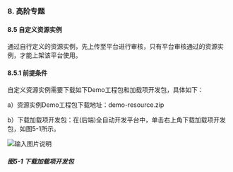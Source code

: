 ### 8. 高阶专题

#### 8.5 自定义资源实例

通过自行定义的资源实例，先上传至平台进行审核，只有平台审核通过的资源实例，才能上架该平台使用。

#### 8.5.1 前提条件

自定义资源实例需要下载如下Demo工程包和加载项开发包，具体如下：

a）资源实例Demo工程包下载地址：demo-resource.zip

b）下载加载项开发包：在(后端)全自动开发平台中，单击右上角下载加载项开发包，如图5-1所示。

![输入图片说明](../../../images/SoFlu%EF%BC%88%E5%90%8E%E7%AB%AF%EF%BC%89%E5%BC%80%E5%8F%91%E5%B9%B3%E5%8F%B0/1.%20%E6%9C%80%E6%96%B0%E7%89%88%E6%9C%AC%20-%20%E6%9B%B4%E6%96%B0%E6%97%A5%E6%9C%9F%20-%202022.10.08/8.%20%E9%AB%98%E9%98%B6%E4%B8%93%E9%A2%98/5-1.png)

##### 图5-1 下载加载项开发包
